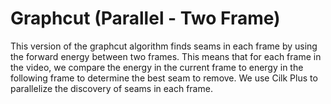 # Graphcut (Parallel - Two Frame)

This version of the graphcut algorithm finds seams in each frame by using the forward energy between two frames. 
This means that for each frame in the video, we compare the energy in the current frame to energy in the following frame 
to determine the best seam to remove. We use Cilk Plus to parallelize the discovery of seams in each frame.

